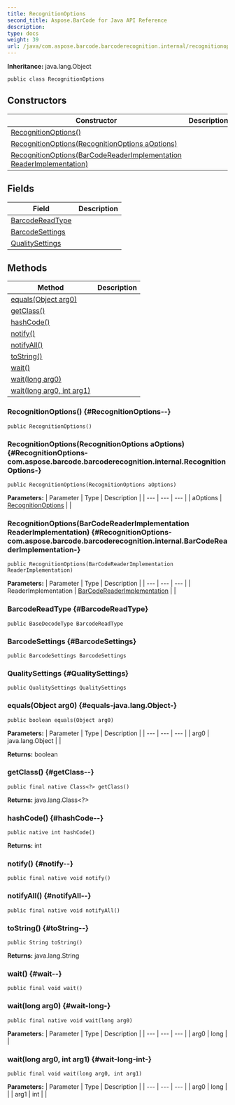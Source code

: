 ```yaml
---
title: RecognitionOptions
second_title: Aspose.BarCode for Java API Reference
description: 
type: docs
weight: 39
url: /java/com.aspose.barcode.barcoderecognition.internal/recognitionoptions/
---
```

**Inheritance:**
java.lang.Object
```
public class RecognitionOptions
```
## Constructors

| Constructor | Description |
| --- | --- |
| [RecognitionOptions()](#RecognitionOptions--) |  |
| [RecognitionOptions(RecognitionOptions aOptions)](#RecognitionOptions-com.aspose.barcode.barcoderecognition.internal.RecognitionOptions-) |  |
| [RecognitionOptions(BarCodeReaderImplementation ReaderImplementation)](#RecognitionOptions-com.aspose.barcode.barcoderecognition.internal.BarCodeReaderImplementation-) |  |
## Fields

| Field | Description |
| --- | --- |
| [BarcodeReadType](#BarcodeReadType) |  |
| [BarcodeSettings](#BarcodeSettings) |  |
| [QualitySettings](#QualitySettings) |  |
## Methods

| Method | Description |
| --- | --- |
| [equals(Object arg0)](#equals-java.lang.Object-) |  |
| [getClass()](#getClass--) |  |
| [hashCode()](#hashCode--) |  |
| [notify()](#notify--) |  |
| [notifyAll()](#notifyAll--) |  |
| [toString()](#toString--) |  |
| [wait()](#wait--) |  |
| [wait(long arg0)](#wait-long-) |  |
| [wait(long arg0, int arg1)](#wait-long-int-) |  |
### RecognitionOptions() {#RecognitionOptions--}
```
public RecognitionOptions()
```


### RecognitionOptions(RecognitionOptions aOptions) {#RecognitionOptions-com.aspose.barcode.barcoderecognition.internal.RecognitionOptions-}
```
public RecognitionOptions(RecognitionOptions aOptions)
```


**Parameters:**
| Parameter | Type | Description |
| --- | --- | --- |
| aOptions | [RecognitionOptions](../../com.aspose.barcode.barcoderecognition.internal/recognitionoptions) |  |

### RecognitionOptions(BarCodeReaderImplementation ReaderImplementation) {#RecognitionOptions-com.aspose.barcode.barcoderecognition.internal.BarCodeReaderImplementation-}
```
public RecognitionOptions(BarCodeReaderImplementation ReaderImplementation)
```


**Parameters:**
| Parameter | Type | Description |
| --- | --- | --- |
| ReaderImplementation | [BarCodeReaderImplementation](../../com.aspose.barcode.barcoderecognition.internal/barcodereaderimplementation) |  |

### BarcodeReadType {#BarcodeReadType}
```
public BaseDecodeType BarcodeReadType
```


### BarcodeSettings {#BarcodeSettings}
```
public BarcodeSettings BarcodeSettings
```


### QualitySettings {#QualitySettings}
```
public QualitySettings QualitySettings
```


### equals(Object arg0) {#equals-java.lang.Object-}
```
public boolean equals(Object arg0)
```




**Parameters:**
| Parameter | Type | Description |
| --- | --- | --- |
| arg0 | java.lang.Object |  |

**Returns:**
boolean
### getClass() {#getClass--}
```
public final native Class<?> getClass()
```




**Returns:**
java.lang.Class<?>
### hashCode() {#hashCode--}
```
public native int hashCode()
```




**Returns:**
int
### notify() {#notify--}
```
public final native void notify()
```




### notifyAll() {#notifyAll--}
```
public final native void notifyAll()
```




### toString() {#toString--}
```
public String toString()
```




**Returns:**
java.lang.String
### wait() {#wait--}
```
public final void wait()
```




### wait(long arg0) {#wait-long-}
```
public final native void wait(long arg0)
```




**Parameters:**
| Parameter | Type | Description |
| --- | --- | --- |
| arg0 | long |  |

### wait(long arg0, int arg1) {#wait-long-int-}
```
public final void wait(long arg0, int arg1)
```




**Parameters:**
| Parameter | Type | Description |
| --- | --- | --- |
| arg0 | long |  |
| arg1 | int |  |

